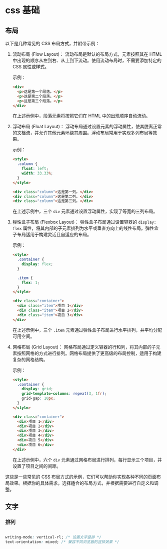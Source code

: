 # css 基础

## 布局
以下是几种常见的 CSS 布局方式，并附带示例：

1. 流动布局 (Flow Layout)：
   流动布局是默认的布局方式，元素按照其在 HTML 中出现的顺序从左到右、从上到下流动。使用流动布局时，不需要添加特定的 CSS 属性或样式。

   示例：

   ```html
   <div>
     <p>这是第一个段落。</p>
     <p>这是第二个段落。</p>
     <p>这是第三个段落。</p>
   </div>
   ```

   在上述示例中，段落元素将按照它们在 HTML 中的出现顺序自动流动。

1. 浮动布局 (Float Layout)：
   浮动布局通过设置元素的浮动属性，使其脱离正常的文档流，并允许其他元素环绕其周围。浮动布局常用于实现多列布局等效果。

   示例：

   ```html
   <style>
     .column {
       float: left;
       width: 33.33%;
     }
   </style>

   <div class="column">这是第一列。</div>
   <div class="column">这是第二列。</div>
   <div class="column">这是第三列。</div>
   ```

   在上述示例中，三个 `div` 元素通过设置浮动属性，实现了等宽的三列布局。

1. 弹性盒子布局 (Flexbox Layout)：
   弹性盒子布局通过设置容器的 `display: flex` 属性，将其内部的子元素排列为水平或垂直方向上的线性布局。弹性盒子布局适用于构建灵活且自适应的布局。

   示例：

   ```html
   <style>
     .container {
       display: flex;
     }

     .item {
       flex: 1;
     }
   </style>

   <div class="container">
     <div class="item">项目 1</div>
     <div class="item">项目 2</div>
     <div class="item">项目 3</div>
   </div>
   ```

   在上述示例中，三个 `.item` 元素通过弹性盒子布局进行水平排列，并平均分配可用空间。

1. 网格布局 (Grid Layout)：
   网格布局通过定义容器的行和列，将其内部的子元素按照网格的方式进行排列。网格布局提供了更高级的布局控制，适用于构建复杂的网格结构。

   示例：

   ```html
   <style>
     .container {
       display: grid;
       grid-template-columns: repeat(3, 1fr);
       grid-gap: 10px;
     }
   </style>

   <div class="container">
     <div>项目 1</div>
     <div>项目 2</div>
     <div>项目 3</div>
     <div>项目 4</div>
     <div>项目 5</div>
     <div>项目 6</div>
   </div>
   ```

   在上述示例中，六个 `div` 元素通过网格布局进行排列，每行显示三个项目，并设置了项目之间的间距。

这些是一些常见的 CSS 布局方式的示例，它们可以帮助你实现各种不同的页面布局效果。根据你的具体需求，选择适合的布局方式，并根据需要进行自定义和调整。



## 文字 
### 排列


```css

writing-mode: vertical-rl; /* 设置文字竖排 */
text-orientation: mixed; /* 兼容不同浏览器的竖排效果 */

```
